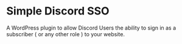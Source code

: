 # Simple Discord SSO
A WordPress plugin to allow Discord Users the ability to sign in as a subscriber ( or any other role ) to your website.
